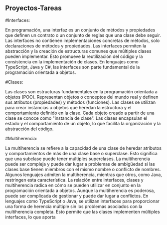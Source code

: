 ## Proyectos-Tareas


#Interfaces:

En programación, una interfaz es un conjunto de métodos y propiedades que definen un contrato o un conjunto de reglas que una clase debe seguir. Las interfaces no contienen implementaciones concretas de métodos, solo declaraciones de métodos y propiedades.
Las interfaces permiten la abstracción y la creación de estructuras comunes que múltiples clases pueden implementar. Esto promueve la reutilización del código y la consistencia en la implementación de clases.
En lenguajes como TypeScript, Java y C#, las interfaces son parte fundamental de la programación orientada a objetos.

#Clases:

Las clases son estructuras fundamentales en la programación orientada a objetos (POO). Representan objetos o conceptos del mundo real y definen sus atributos (propiedades) y métodos (funciones).
Las clases se utilizan para crear instancias u objetos que heredan la estructura y el comportamiento definido en la clase. Cada objeto creado a partir de una clase se conoce como "instancia de clase".
Las clases encapsulan el estado y el comportamiento de un objeto, lo que facilita la organización y la abstracción del código.

#Multiherencia:

La multiherencia se refiere a la capacidad de una clase de heredar atributos y comportamientos de más de una clase base o superclase. Esto significa que una subclase puede tener múltiples superclases.
La multiherencia puede ser compleja y puede dar lugar a problemas de ambigüedad si las clases base tienen miembros con el mismo nombre o conflicto de nombres. Algunos lenguajes admiten la multiherencia, mientras que otros, como Java, restringen esta característica.
La relación entre interfaces, clases y multiherencia radica en cómo se pueden utilizar en conjunto en la programación orientada a objetos. Aunque la multiherencia es poderosa, puede ser complicada de gestionar y puede dar lugar a conflictos. En lenguajes como TypeScript o Java, 
se utilizan interfaces para proporcionar una forma de herencia múltiple sin los problemas asociados con la multiherencia completa. Esto permite que las clases implementen múltiples interfaces, lo que aporta 
